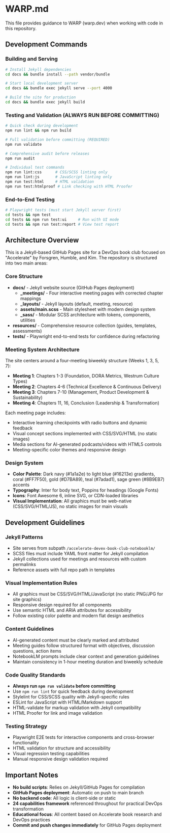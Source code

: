 # WARP.md

This file provides guidance to WARP (warp.dev) when working with code in this repository.

## Development Commands

### Building and Serving
```bash
# Install Jekyll dependencies
cd docs && bundle install --path vendor/bundle

# Start local development server
cd docs && bundle exec jekyll serve --port 4000

# Build the site for production
cd docs && bundle exec jekyll build
```

### Testing and Validation (ALWAYS RUN BEFORE COMMITTING)
```bash
# Quick check during development
npm run lint && npm run build

# Full validation before committing (REQUIRED)
npm run validate

# Comprehensive audit before releases
npm run audit

# Individual test commands
npm run lint:css      # CSS/SCSS linting only
npm run lint:js       # JavaScript linting only
npm run test:html     # HTML validation
npm run test:htmlproof # Link checking with HTML Proofer
```

### End-to-End Testing
```bash
# Playwright tests (must start Jekyll server first)
cd tests && npm test
cd tests && npm run test:ui     # Run with UI mode
cd tests && npm run test:report # View test report
```

## Architecture Overview

This is a Jekyll-based GitHub Pages site for a DevOps book club focused on "Accelerate" by Forsgren, Humble, and Kim. The repository is structured into two main areas:

### Core Structure
- **docs/** - Jekyll website source (GitHub Pages deployment)
  - **_meetings/** - Four interactive meeting pages with corrected chapter mappings
  - **_layouts/** - Jekyll layouts (default, meeting, resource)
  - **assets/main.scss** - Main stylesheet with modern design system
  - **_sass/** - Modular SCSS architecture with tokens, components, utilities
- **resources/** - Comprehensive resource collection (guides, templates, assessments)
- **tests/** - Playwright end-to-end tests for confidence during refactoring

### Meeting System Architecture
The site centers around a four-meeting biweekly structure (Weeks 1, 3, 5, 7):
- **Meeting 1**: Chapters 1-3 (Foundation, DORA Metrics, Westrum Culture Types)
- **Meeting 2**: Chapters 4-6 (Technical Excellence & Continuous Delivery)
- **Meeting 3**: Chapters 7-10 (Management, Product Development & Sustainability)  
- **Meeting 4**: Chapters 11, 16, Conclusion (Leadership & Transformation)

Each meeting page includes:
- Interactive learning checkpoints with radio buttons and dynamic feedback
- Visual concept sections implemented with CSS/SVG/HTML (no static images)
- Media sections for AI-generated podcasts/videos with HTML5 controls
- Meeting-specific color themes and responsive design

### Design System
- **Color Palette**: Dark navy (#1a1a2e) to light blue (#16213e) gradients, coral (#FF7F50), gold (#D7BA89), teal (#7adad1), sage green (#8B9EB7) accents
- **Typography**: Inter for body text, Poppins for headings (Google Fonts)
- **Icons**: Font Awesome 6, inline SVG, or CDN-loaded libraries
- **Visual Implementation**: All graphics must be web-native (CSS/SVG/HTML/JS), no static images for main visuals

## Development Guidelines

### Jekyll Patterns
- Site serves from subpath `/accelerate-devex-book-club-notebooklm/`
- SCSS files must include YAML front matter for Jekyll compilation
- Jekyll collections used for meetings and resources with custom permalinks
- Reference assets with full repo path in templates

### Visual Implementation Rules
- All graphics must be CSS/SVG/HTML/JavaScript (no static PNG/JPG for site graphics)
- Responsive design required for all components
- Use semantic HTML and ARIA attributes for accessibility
- Follow existing color palette and modern flat design aesthetics

### Content Guidelines
- AI-generated content must be clearly marked and attributed
- Meeting guides follow structured format with objectives, discussion questions, action items
- NotebookLM prompts include clear context and generation guidelines
- Maintain consistency in 1-hour meeting duration and biweekly schedule

### Code Quality Standards
- **Always run `npm run validate` before committing**
- Use `npm run lint` for quick feedback during development
- Stylelint for CSS/SCSS quality with Jekyll-specific rules
- ESLint for JavaScript with HTML/Markdown support
- HTML-validate for markup validation with Jekyll compatibility
- HTML Proofer for link and image validation

### Testing Strategy
- Playwright E2E tests for interactive components and cross-browser functionality
- HTML validation for structure and accessibility
- Visual regression testing capabilities
- Manual responsive design validation required

## Important Notes

- **No build scripts**: Relies on Jekyll/GitHub Pages for compilation
- **GitHub Pages deployment**: Automatic on push to main branch
- **No backend code**: All logic is client-side or static
- **24 capabilities framework** referenced throughout for practical DevOps transformation
- **Educational focus**: All content based on Accelerate book research and DevOps practices
- **Commit and push changes immediately** for GitHub Pages deployment